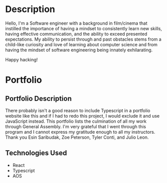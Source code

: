 # Description

Hello, I'm a Software engineer with a background in film/cinema that instilled the importance of having a mindset to consistently learn new skills, having effective communication, and the ability to exceed presented expectations. My ability to persist through and past obstacles stems from a child-like curiosity and love of learning about computer science and from having the mindset of software engineering being innately exhilarating.

Happy hacking!

# Portfolio

## Portfolio Description

There probably isn't a good reason to include Typescript in a portfolio website like this and if I had to redo this project, I would exclude it and use JavaScript instead.  This portfolio lists the culmination of all my work through General Assembly.  I'm very grateful that I went through this program and I cannot express my gratitude enough to all my instructors.  Thank you Esin Saribudak, Zoe Peterson, Tyler Conti, and Julio Leon.

## Technologies Used

- React
- Typescript
- AOS